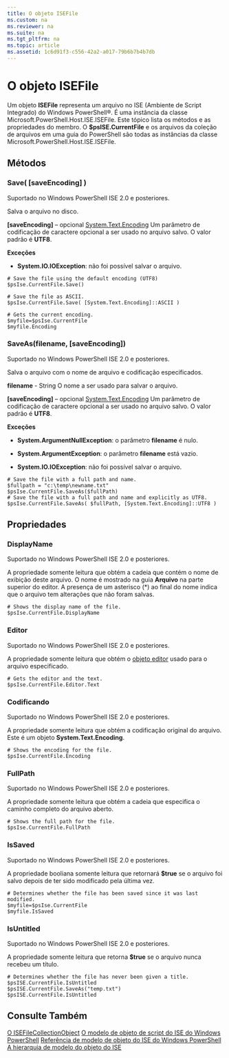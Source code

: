 ```yaml
---
title: O objeto ISEFile
ms.custom: na
ms.reviewer: na
ms.suite: na
ms.tgt_pltfrm: na
ms.topic: article
ms.assetid: 1c6d91f3-c556-42a2-a017-79b6b7b4b7db
---
```

# O objeto ISEFile
  Um objeto **ISEFile** representa um arquivo no ISE (Ambiente de Script Integrado) do Windows PowerShell®. É uma instância da classe Microsoft.PowerShell.Host.ISE.ISEFile. Este tópico lista os métodos e as propriedades do membro. O **$psISE.CurrentFile** e os arquivos da coleção de arquivos em uma guia do PowerShell são todas as instâncias da classe Microsoft.PowerShell.Host.ISE.ISEFile.

## Métodos

###  <a name="save-override"></a> Save( [saveEncoding] )
  Suportado no Windows PowerShell ISE 2.0 e posteriores. 

 Salva o arquivo no disco.

 **[saveEncoding]** – opcional [System.Text.Encoding](http://msdn.microsoft.com/library/system.text.encoding.aspx)
 Um parâmetro de codificação de caractere opcional a ser usado no arquivo salvo. O valor padrão é **UTF8**.

 **Exceções**
 -   **System.IO.IOException**: não foi possível salvar o arquivo.

```
# Save the file using the default encoding (UTF8)
$psIse.CurrentFile.Save()

# Save the file as ASCII.
$psIse.CurrentFile.Save( [System.Text.Encoding]::ASCII )

# Gets the current encoding.
$myfile=$psIse.CurrentFile
$myfile.Encoding

```

###  <a name="saveas"></a> SaveAs(filename, [saveEncoding])
  Suportado no Windows PowerShell ISE 2.0 e posteriores. 

 Salva o arquivo com o nome de arquivo e codificação especificados.

 **filename** \- String
 O nome a ser usado para salvar o arquivo.

 **[saveEncoding]** – opcional [System.Text.Encoding](http://msdn.microsoft.com/library/system.text.encoding.aspx)
 Um parâmetro de codificação de caractere opcional a ser usado no arquivo salvo. O valor padrão é **UTF8**.

 **Exceções**
 -   **System.ArgumentNullException**: o parâmetro **filename** é nulo.

-   **System.ArgumentException**: o parâmetro **filename** está vazio.

-   **System.IO.IOException**: não foi possível salvar o arquivo.

```
# Save the file with a full path and name. 
$fullpath = "c:\temp\newname.txt"
$psIse.CurrentFile.SaveAs($fullPath) 
# Save the file with a full path and name and explicitly as UTF8. 
$psIse.CurrentFile.SaveAs( $fullPath, [System.Text.Encoding]::UTF8 )

```

## Propriedades

###  <a name="Displayname"></a> DisplayName
  Suportado no Windows PowerShell ISE 2.0 e posteriores. 

 A propriedade somente leitura que obtém a cadeia que contém o nome de exibição deste arquivo. O nome é mostrado na guia **Arquivo** na parte superior do editor. A presença de um asterisco (*) ao final do nome indica que o arquivo tem alterações que não foram salvas.

```
# Shows the display name of the file.
$psIse.CurrentFile.DisplayName

```

###  <a name="Editor"></a> Editor
  Suportado no Windows PowerShell ISE 2.0 e posteriores. 

 A propriedade somente leitura que obtém o [objeto editor](The-ISEEditor-Object.md) usado para o arquivo especificado.

```
# Gets the editor and the text.
$psIse.CurrentFile.Editor.Text

```

###  <a name="Encoding"></a> Codificando
  Suportado no Windows PowerShell ISE 2.0 e posteriores. 

 A propriedade somente leitura que obtém a codificação original do arquivo. Este é um objeto **System.Text.Encoding**.

```
# Shows the encoding for the file. 
$psIse.CurrentFile.Encoding

```

###  <a name="FullPath"></a> FullPath
  Suportado no Windows PowerShell ISE 2.0 e posteriores. 

 A propriedade somente leitura que obtém a cadeia que especifica o caminho completo do arquivo aberto.

```
# Shows the full path for the file. 
$psIse.CurrentFile.FullPath

```

###  <a name="IsSaved"></a> IsSaved
  Suportado no Windows PowerShell ISE 2.0 e posteriores. 

 A propriedade booliana somente leitura que retornará **$true** se o arquivo foi salvo depois de ter sido modificado pela última vez.

```
# Determines whether the file has been saved since it was last modified.
$myfile=$psIse.CurrentFile
$myfile.IsSaved

```

###  <a name="IsUntitled"></a> IsUntitled
  Suportado no Windows PowerShell ISE 2.0 e posteriores. 

 A propriedade somente leitura que retorna **$true** se o arquivo nunca recebeu um título.

```
# Determines whether the file has never been given a title.
$psISE.CurrentFile.IsUntitled
$psISE.CurrentFile.SaveAs("temp.txt")
$psISE.CurrentFile.IsUntitled

```

## Consulte Também
 [O ISEFileCollectionObject](The-ISEFileCollection-Object.md) 
 [O modelo de objeto de script do ISE do Windows PowerShell](The-Windows-PowerShell-ISE-Scripting-Object-Model.md) 
 [Referência de modelo de objeto do ISE do Windows PowerShell](Windows-PowerShell-ISE-Object-Model-Reference.md) 
 [A hierarquia de modelo do objeto do ISE](The-ISE-Object-Model-Hierarchy.md)

  


<!--HONumber=May16_HO2-->


